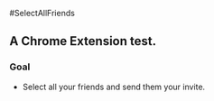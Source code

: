 #SelectAllFriends

## A Chrome Extension test.

### Goal
* Select all your friends and send them your invite.
